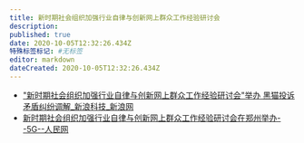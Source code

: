 ```yaml
---
title: 新时期社会组织加强行业自律与创新网上群众工作经验研讨会
description:
published: true
date: 2020-10-05T12:32:26.434Z
特殊标签标记: #无标签
editor: markdown
dateCreated: 2020-10-05T12:32:26.434Z
---
```


+ ["新时期社会组织加强行业自律与创新网上群众工作经验研讨会"举办 黑猫投诉 矛盾纠纷调解_新浪科技_新浪网](https://archive.is/wQ8Pm "https://tech.sina.com.cn/i/2020-09-21/doc-iivhuipp5589482.shtml")
+ [新时期社会组织加强行业自律与创新网上群众工作经验研讨会在郑州举办--5G--人民网](https://web.archive.org/web/20201005114050/http://5gcenter.people.cn/n1/2020/0930/c430159-31881390.html)
